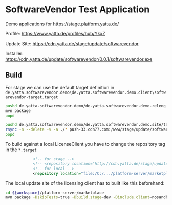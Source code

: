 # SoftwareVendor Test Application

Demo applications for https://stage.platform.yatta.de/

Profile: https://www.yatta.de/profiles/hub/YkxZ

Update Site: https://cdn.yatta.de/stage/update/softwarevendor

Installer: https://cdn.yatta.de/update/softwarevendor/0.0.1/softwarevendor.exe

## Build

For stage we can use the default target definition in `de.yatta.softwarevendor.demo\de.yatta.softwarevendor.demo.client\softwarevendor-target.target`

```bash
pushd de.yatta.softwarevendor.demo/de.yatta.softwarevendor.demo.releng
mvn package
popd

pushd de.yatta.softwarevendor.demo/de.yatta.softwarevendor.demo.site/target/repository
rsync -n --delete -v -a ./* push-33.cdn77.com:/www/stage/update/softwarevendor/
popd
```

To build against a local LicenseClient you have to change the repository tag in the `*.target`
```xml
			<!-- for stage -->
			<!-- <repository location="http://cdn.yatta.de/stage/update/marketplace" /> -->
			<!-- for local -->
			<repository location="file:/C:/.../platform-server/marketplace/com.yattasolutions.platform.marketplace.client.site/target/repository" />
```

The local update site of the licensing client has to built like this beforehand:
```bash
cd ${workspace}/platform-server/marketplace
mvn package -DskipTests=true -Dbuild.stage=dev -Dinclude.client=nosandbox -Dexclude.server=true -Denvironment=dev -Dhostname.backend="http://localhost:8013" -Dhostname.frontend="http://localhost:4300" -Dhostname.account="http://localhost:5000" --batch-mode
 ```
